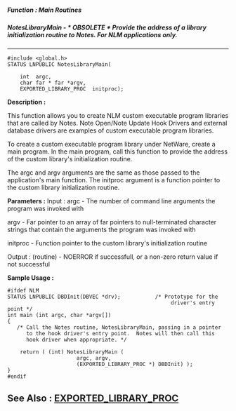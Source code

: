 ##### Function : Main Routines
##### NotesLibraryMain - * OBSOLETE * Provide the address of a library initialization routine to Notes.  For NLM applications only.
---
```
#include <global.h>
STATUS LNPUBLIC NotesLibraryMain(

	int  argc,
	char far * far *argv,
	EXPORTED_LIBRARY_PROC  initproc);
```
**Description :**

This function allows you to create NLM custom executable program libraries that 
are called by Notes.  Note Open/Note Update Hook Drivers and external database 
drivers are examples of custom executable program libraries.

To create a custom executable program library under NetWare, create a main 
program.  In the main program, call this function to provide the address of the 
custom library's initialization routine.

The argc and argv arguments are the same as those passed to the application's 
main function.  The initproc argument is a function pointer to the custom 
library initialization routine.


**Parameters :**
Input :
argc  -  The number of command line arguments the program was invoked with

argv  -  Far pointer to an array of far pointers to null-terminated character strings that contain the arguments the program was invoked with


initproc  -  Function pointer to the custom library's initialization routine

Output :
(routine)  -  NOERROR if successfull, or a non-zero return value if not successful



**Sample Usage :**
```
#ifdef NLM
STATUS LNPUBLIC DBDInit(DBVEC *drv);           /* Prototype for the
                                                    driver's entry point */
int main (int argc, char *argv[])
{
   /* Call the Notes routine, NotesLibraryMain, passing in a pointer
      to the hook driver's entry point.  Notes will then call this
      hook driver when appropriate. */

    return ( (int) NotesLibraryMain (
                      argc, argv,
                      (EXPORTED_LIBRARY_PROC *) DBDInit) );
}
#endif
```
**See Also :**
[EXPORTED_LIBRARY_PROC](/domino-c-api-docs/reference/Data/EXPORTED_LIBRARY_PROC)
---
